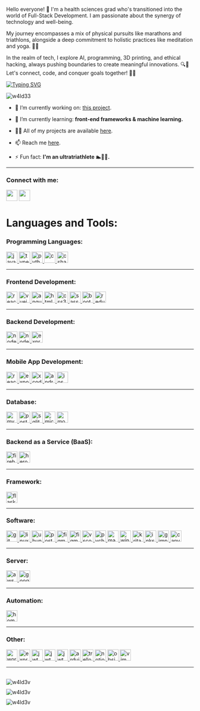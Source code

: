 

Hello everyone! 🌟 I'm a health sciences grad who's transitioned into the world of Full-Stack Development. I am passionate about the synergy of technology and well-being. 

My journey encompasses a mix of physical pursuits like marathons and triathlons, alongside a deep commitment to holistic practices like meditation and yoga. 💪🧘

In the realm of tech, I explore AI, programming, 3D printing, and ethical hacking, always pushing boundaries to create meaningful innovations. 🔍🤖 Let's connect, code, and conquer goals together! 🚀💙 

<p align="left">
<a href="https://git.io/typing-svg"><img src="https://readme-typing-svg.demolab.com?font=Fira+Code&duration=1500&pause=500&color=9325C0&random=false&width=435&lines=Coding.;Tech.;Web+Development.;Software.;No+Code.;Low+Code.;Ethical+Hacking.;3D+Printing+%26+Modelling." alt="Typing SVG" /></a>
</p>

<p align="left"> <img src="https://komarev.com/ghpvc/?username=w4ld33&label=Profile%20views&color=0e75b6&style=flat" alt="w4ld33" /> </p>

- 🔭 I’m currently working on: [this project](https://github.com/W4LD33/moody_metrics).

- 🌱 I’m currently learning: **front-end frameworks & machine learning.**

- 👨‍💻 All of my projects are available [here](https://github.com/W4LD33?tab=repositories).

- 📫 Reach me [here](mailto:girstautas.valdemaras@gmail.com).

- ⚡ Fun fact: **I'm an ultratriathlete 🏊🚴🏃.**

<hr />

<h3 align="left">Connect with me:</h3>
<p align="left">
<a href="https://linkedin.com/in/valdemaras-girstautas" target="blank"><img height="30" src="https://img.shields.io/badge/linkedin-%230077B5.svg?&style=for-the-badge&logo=linkedin&logoColor=white" /></a>
<a href="https://fb.com/girstautas.valdemaras" target="blank"><img height="30" src="https://img.shields.io/badge/Facebook-1877F2?style=for-the-badge&logo=facebook&logoColor=white" /></a>
</p>

<h1 align="left">Languages and Tools:</h1>

<h3>Programming Languages:</h3>
<p align="left">
  <a href="https://developer.mozilla.org/en-US/docs/Web/JavaScript" target="_blank" rel="noreferrer">
    <img src="https://img.shields.io/badge/javascript-%23323330.svg?style=for-the-badge&logo=javascript&logoColor=%23F7DF1E" alt="javascript" height="30"/>
  </a>
  <a href="https://www.typescriptlang.org/" target="_blank" rel="noreferrer">
    <img src="https://img.shields.io/badge/typescript-%23007ACC.svg?style=for-the-badge&logo=typescript&logoColor=white" alt="typescript" height="30"/>
  </a>
  <a href="https://www.python.org" target="_blank" rel="noreferrer">
    <img src="https://img.shields.io/badge/python-3670A0?style=for-the-badge&logo=python&logoColor=ffdd54" alt="python" height="30"/>
  </a>
  <a href="https://www.cprogramming.com/" target="_blank" rel="noreferrer">
    <img src="https://img.shields.io/badge/c-%2300599C.svg?style=for-the-badge&logo=c&logoColor=white" alt="c" height="30"/>
  </a>
  <a href="https://www.w3schools.com/cs/" target="_blank" rel="noreferrer">
    <img src="https://img.shields.io/badge/c%23-%23239120.svg?style=for-the-badge&logo=csharp&logoColor=white" alt="csharp" height="30"/>
  </a>
</p>

<hr />

<h3>Frontend Development:</h3>
<p align="left">
  <a href="https://reactjs.org/" target="_blank" rel="noreferrer">
    <img src="https://img.shields.io/badge/react-%2320232a.svg?style=for-the-badge&logo=react&logoColor=%2361DAFB" alt="react" height="30"/>
  </a>
    <a href="https://vuejs.org/" target="_blank" rel="noreferrer">
    <img src="https://img.shields.io/badge/vuejs-%2335495e.svg?style=for-the-badge&logo=vuedotjs&logoColor=%234FC08D" alt="vuejs" height="30"/>
  </a>
  <a href="https://angular.io" target="_blank" rel="noreferrer">
    <img src="https://img.shields.io/badge/angular-%23DD0031.svg?style=for-the-badge&logo=angular&logoColor=white" alt="angular" height="30"/>
  </a>
  <a href="https://www.w3.org/html/" target="_blank" rel="noreferrer">
    <img src="https://img.shields.io/badge/html5-%23E34F26.svg?style=for-the-badge&logo=html5&logoColor=white" alt="html5" height="30"/>
  </a>
  <a href="https://www.w3schools.com/css/" target="_blank" rel="noreferrer">
    <img src="https://img.shields.io/badge/css3-%231572B6.svg?style=for-the-badge&logo=css3&logoColor=white" alt="css3" height="30"/>
  </a>
  <a href="https://sass-lang.com" target="_blank" rel="noreferrer">
    <img src="https://img.shields.io/badge/SASS-hotpink.svg?style=for-the-badge&logo=SASS&logoColor=white" alt="sass" height="30"/>
  </a>
  <a href="https://getbootstrap.com" target="_blank" rel="noreferrer">
    <img src="https://img.shields.io/badge/bootstrap-%238511FA.svg?style=for-the-badge&logo=bootstrap&logoColor=white" alt="bootstrap" height="30"/>
  </a>
  <a href="https://redux.js.org" target="_blank" rel="noreferrer">
    <img src="https://img.shields.io/badge/redux-%23593d88.svg?style=for-the-badge&logo=redux&logoColor=white" alt="redux" height="30"/>
  </a>
</p>

<hr />

<h3>Backend Development:</h3>
<p align="left">
  <a href="https://nodejs.org" target="_blank" rel="noreferrer">
    <img src="https://img.shields.io/badge/node.js-6DA55F?style=for-the-badge&logo=node.js&logoColor=white" alt="nodejs" height="30"/>
  </a>
  <a href="https://www.npmjs.com/package/nodemon" target="_blank" rel="noreferrer">
    <img src="https://img.shields.io/badge/NODEMON-%23323330.svg?style=for-the-badge&logo=nodemon&logoColor=%BBDEAD" alt="nodemon" height="30"/>
  </a>
  <a href="https://expressjs.com" target="_blank" rel="noreferrer">
    <img src="https://img.shields.io/badge/express.js-%23404d59.svg?style=for-the-badge&logo=express&logoColor=%2361DAFB" alt="expressjs" height="30"/>
  </a>
</p>

<hr />

<h3>Mobile App Development:</h3>
<p align="left">
  <a href="https://reactnative.dev/" target="_blank" rel="noreferrer">
    <img src="https://img.shields.io/badge/react_native-%2320232a.svg?style=for-the-badge&logo=react&logoColor=%2361DAFB" alt="reactnative" height="30"/>
  </a>
  <a href="https://expo.dev/" target="_blank" rel="noreferrer">
    <img src="https://img.shields.io/badge/expo-1C1E24?style=for-the-badge&logo=expo&logoColor=#D04A37" alt="expo" height="30"/>
  </a>
  <a href="https://developer.apple.com/xcode/" target="_blank" rel="noreferrer">
    <img src="https://img.shields.io/badge/Xcode-007ACC?style=for-the-badge&logo=Xcode&logoColor=white" alt="xcode" height="30"/>
  </a>
  <a href="https://developer.android.com" target="_blank" rel="noreferrer">
    <img src="https://img.shields.io/badge/Android-3DDC84?style=for-the-badge&logo=android&logoColor=white" alt="android" height="30"/>
  </a>
  <a href="https://www.apple.com/ios" target="_blank" rel="noreferrer">
    <img src="https://img.shields.io/badge/iOS-000000?style=for-the-badge&logo=ios&logoColor=white" alt="ios" height="30"/>
  </a>
</p>

<hr />

<h3>Database:</h3>
<p align="left">
  <a href="https://www.mysql.com/" target="_blank" rel="noreferrer">
    <img src="https://img.shields.io/badge/mysql-%2300f.svg?style=for-the-badge&logo=mysql&logoColor=white" alt="mysql" height="30"/>
  </a>
  <a href="https://www.postgresql.org" target="_blank" rel="noreferrer">
    <img src="https://img.shields.io/badge/postgres-%23316192.svg?style=for-the-badge&logo=postgresql&logoColor=white" alt="postgresql" height="30"/>
  </a>
  <a href="https://www.sqlite.org/" target="_blank" rel="noreferrer">
    <img src="https://img.shields.io/badge/sqlite-%2307405e.svg?style=for-the-badge&logo=sqlite&logoColor=white" alt="sqlite" height="30"/>
  </a>
  <a href="https://www.microsoft.com/sql-server" target="_blank" rel="noreferrer">
    <img src="https://img.shields.io/badge/Microsoft%20SQL%20Server-CC2927?style=for-the-badge&logo=microsoft%20sql%20server&logoColor=white" alt="microsoft-sql-server" height="30">
  </a>
  <a href="https://www.mongodb.com/" target="_blank" rel="noreferrer">
    <img src="https://img.shields.io/badge/MongoDB-%234ea94b.svg?style=for-the-badge&logo=mongodb&logoColor=white" alt="mongodb" height="30"/>
  </a>
</p>

<hr />

<h3>Backend as a Service (BaaS):</h3>
<p align="left">
  <a href="https://firebase.google.com/" target="_blank" rel="noreferrer">
    <img src="https://img.shields.io/badge/firebase-%23039BE5.svg?style=for-the-badge&logo=firebase" alt="firebase" height="30"/>
  </a>
  <a href="https://heroku.com" target="_blank" rel="noreferrer">
    <img src="https://img.shields.io/badge/heroku-%23430098.svg?style=for-the-badge&logo=heroku&logoColor=white" alt="heroku" height="30"/>
  </a>
</p>

<hr />

<h3>Framework:</h3>
<p align="left">
  <a href="https://flask.palletsprojects.com/" target="_blank" rel="noreferrer">
    <img src="https://img.shields.io/badge/flask-%23000.svg?style=for-the-badge&logo=flask&logoColor=white" alt="flask" height="30"/>
  </a>
</p>

<hr />

<h3>Software:</h3>
<p align="left">
  <a href="https://git-scm.com/" target="_blank" rel="noreferrer">
    <img src="https://img.shields.io/badge/git-%23F05033.svg?style=for-the-badge&logo=git&logoColor=white" alt="git" height="30"/>
  </a>
  <a href="https://www.linux.org/" target="_blank" rel="noreferrer">
    <img src="https://img.shields.io/badge/Linux-FCC624?style=for-the-badge&logo=linux&logoColor=black" alt="linux" height="30"/>
  </a>
  <a href="https://www.ubuntu.com/" target="_blank" rel="noreferrer">
    <img src="https://img.shields.io/badge/Ubuntu-E95420?style=for-the-badge&logo=ubuntu&logoColor=white" alt="ubunti" height="30"/>
  </a>
  <a href="https://postman.com" target="_blank" rel="noreferrer">
    <img src="https://img.shields.io/badge/Postman-FF6C37?style=for-the-badge&logo=postman&logoColor=white" alt="postman" height="30"/>
  </a>
  <a href="https://www.figma.com/" target="_blank" rel="noreferrer">
    <img src="https://img.shields.io/badge/figma-%23F24E1E.svg?style=for-the-badge&logo=figma&logoColor=white" alt="figma" height="30"/>
  </a>
  <a href="https://www.docker.com/" target="_blank" rel="noreferrer">
    <img src="https://img.shields.io/badge/docker-%230db7ed.svg?style=for-the-badge&logo=docker&logoColor=white" alt="figma" height="30"/>
  </a>
  <a href="https://code.visualstudio.com/" target="_blank" rel="noreferrer">
    <img src="https://img.shields.io/badge/Visual%20Studio%20Code-0078d7.svg?style=for-the-badge&logo=visual-studio-code&logoColor=white" alt="vscode" height="30"/>
  </a>
  <a href="https://www.jetbrains.com/pycharm/" target="_blank" rel="noreferrer">
    <img src="https://img.shields.io/badge/pycharm-143?style=for-the-badge&logo=pycharm&logoColor=black&color=black&labelColor=green" alt="pycharm" height="30"/>
  </a>
  <a href="https://support.apple.com/downloads/macos" target="_blank" rel="noreferrer">
    <img src="https://img.shields.io/badge/mac%20os-000000?style=for-the-badge&logo=macos&logoColor=F0F0F0" alt="macos" height="30"/>
  </a>
  <a href="https://www.microsoft.com/en-us/windows" target="_blank" rel="noreferrer">
    <img src="https://img.shields.io/badge/Windows-0078D6?style=for-the-badge&logo=windows&logoColor=white" alt="windows" height="30"/>
  </a>
  <a href="https://krita.org/en/" target="_blank" rel="noreferrer">
    <img src="https://img.shields.io/badge/Krita-203759?style=for-the-badge&logo=krita&logoColor=EEF37B" alt="krita" height="30"/>
  </a>
  <a href="https://inkscape.org/" target="_blank" rel="noreferrer">
    <img src="https://img.shields.io/badge/Inkscape-e0e0e0?style=for-the-badge&logo=inkscape&logoColor=080A13" alt="inkscape" height="30"/>
  </a>
  <a href="https://www.gimp.org/" target="_blank" rel="noreferrer">
    <img src="https://img.shields.io/badge/Gimp-657D8B?style=for-the-badge&logo=gimp&logoColor=FFFFFF" alt="gimp" height="30"/>
  </a>
  <a href="https://www.canva.com/" target="_blank" rel="noreferrer">
    <img src="https://img.shields.io/badge/Canva-%2300C4CC.svg?style=for-the-badge&logo=Canva&logoColor=white" alt="canva" height="30"/>
  </a>
</p>

<hr />

<h3>Server:</h3>
<p align="left">
  <a href="https://aws.amazon.com" target="_blank" rel="noreferrer">
    <img src="https://img.shields.io/badge/AWS-%23FF9900.svg?style=for-the-badge&logo=amazon-aws&logoColor=white" alt="aws" height="30"/>
  </a>
  <a href="https://cloud.google.com/apis" target="_blank" rel="noreferrer">
    <img src="https://img.shields.io/badge/GoogleCloud-%234285F4.svg?style=for-the-badge&logo=google-cloud&logoColor=white" alt="google-cloud" height="30"/>
  </a>
</p>

<hr />

<h3>Automation:</h3>
<p align="left">
  <a href="https://www.home-assistant.io/" target="_blank" rel="noreferrer">
    <img src="https://img.shields.io/badge/home%20assistant-%2341BDF5.svg?style=for-the-badge&logo=home-assistant&logoColor=white" alt="home-assistant" height="30"/>
  </a>
</p>

<hr />

<h3>Other:</h3>
<p align="left">
  <a href="https://wordpress.org/" target="_blank" rel="noreferrer">
    <img src="https://img.shields.io/badge/WordPress-%23117AC9.svg?style=for-the-badge&logo=WordPress&logoColor=white" alt="wordpress" height="30"/>
  </a>
  <a href="https://expressjs.com" target="_blank" rel="noreferrer">
    <img src="https://img.shields.io/badge/netlify-%23000000.svg?style=for-the-badge&logo=netlify&logoColor=#00C7B7" alt="expressjs" height="30"/>
  </a>
  <a href="https://www.jwt.org" target="_blank" rel="noreferrer">
    <img src="https://img.shields.io/badge/JWT-black?style=for-the-badge&logo=JSON%20web%20tokens" alt="jwt" height="30"/>
  </a>
  <a href="https://www.microsoft.com/en-us/microsoft-365/excel" target="_blank" rel="noreferrer">
    <img src="https://img.shields.io/badge/Microsoft_Excel-217346?style=for-the-badge&logo=microsoft-excel&logoColor=white" alt="jwt" height="30"/>
  </a>
  <a href="https://www.libreoffice.org/" target="_blank" rel="noreferrer">
    <img src="https://img.shields.io/badge/LibreOffice-%2318A303?style=for-the-badge&logo=LibreOffice&logoColor=white" alt="jwt" height="30"/>
  </a>
  <a href="https://www.arduino.cc/" target="_blank" rel="noreferrer">
    <img src="https://img.shields.io/badge/-Arduino-00979D?style=for-the-badge&logo=Arduino&logoColor=white" alt="arduino" height="30"/>
  </a>
  <a href="https://trello.com/" target="_blank" rel="noreferrer">
    <img src="https://img.shields.io/badge/Trello-%23026AA7.svg?style=for-the-badge&logo=Trello&logoColor=white" alt="trello" height="30"/>
  </a>
  <a href="https://www.notion.so/" target="_blank" rel="noreferrer">
    <img src="https://img.shields.io/badge/Notion-%23000000.svg?style=for-the-badge&logo=notion&logoColor=white" alt="notion" height="30"/>
  </a>
  <a href="https://obsidian.md/" target="_blank" rel="noreferrer">
    <img src="https://img.shields.io/badge/Obsidian-%23483699.svg?style=for-the-badge&logo=obsidian&logoColor=white" alt="obsidian" height="30"/>
  </a>
  <a href="https://www.vim.org/" target="_blank" rel="noreferrer">
    <img src="https://img.shields.io/badge/VIM-%2311AB00.svg?style=for-the-badge&logo=vim&logoColor=white" alt="vim" height="30"/>
  </a>
</p>

<hr />
<br>

<div style="display: flex; flex-direction: column; align-items: center; gap: 10px;">
    <div style="width: 100%; border-radius: 5px;">
        <img src="https://github-readme-stats.vercel.app/api/top-langs?username=w4ld3v&show_icons=true&locale=en&layout=compact" alt="w4ld3v" />
    </div>
    <div style="width: 100%; border-radius: 5px;">
        <img src="https://github-readme-stats.vercel.app/api?username=w4ld3v&show_icons=true&locale=en" alt="w4ld3v" />
    </div>
    <div style="width: 100%; border-radius: 5px;">
        <img src="https://github-readme-streak-stats.herokuapp.com/?user=w4ld3v&" alt="w4ld3v" />
    </div>
</div>
